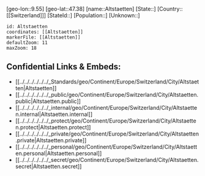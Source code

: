 ﻿---
location: [47.38,9.55]
mapzoom: [7,12] 
mapmarker: city 
type: City
tags:
- geo/City


SpocWebEntityId: 28789
isDeleted: false
confidential: public

---
[geo-lon::9.55]
[geo-lat::47.38]
[name::Altstaetten]
[State::]
[Country::[[Switzerland]]]
[StateId::]
[Population::]
[Unknown::]


```leaflet
id: Altstaetten
coordinates: [[Altstaetten]]
markerFile: [[Altstaetten]]
defaultZoom: 11 
maxZoom: 18
```


## Confidential Links & Embeds: 
- [[../../../../../../_Standards/geo/Continent/Europe/Switzerland/City/Altstaetten|Altstaetten]] 
- [[../../../../../../_public/geo/Continent/Europe/Switzerland/City/Altstaetten.public|Altstaetten.public]] 
- [[../../../../../../_internal/geo/Continent/Europe/Switzerland/City/Altstaetten.internal|Altstaetten.internal]] 
- [[../../../../../../_protect/geo/Continent/Europe/Switzerland/City/Altstaetten.protect|Altstaetten.protect]] 
- [[../../../../../../_private/geo/Continent/Europe/Switzerland/City/Altstaetten.private|Altstaetten.private]] 
- [[../../../../../../_personal/geo/Continent/Europe/Switzerland/City/Altstaetten.personal|Altstaetten.personal]] 
- [[../../../../../../_secret/geo/Continent/Europe/Switzerland/City/Altstaetten.secret|Altstaetten.secret]] 

